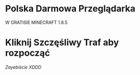 # Polska Darmowa Przeglądarka
W GRATISIE MINECRAFT 1.8.5

# Kliknij Szczęśliwy Traf aby rozpocząć
###### Zayebiście XDDD
